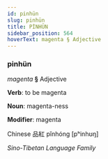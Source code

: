 ```yaml
---
id: pinhün
slug: pinhün
title: PİNHÜN
sidebar_position: 564
hoverText: magenta § Adjective
---
```


### pinhün

*magenta* **§** Adjective

**Verb**: to be magenta

**Noun**: magenta-ness

**Modifier**: magenta

Chinese 品紅 pǐnhóng [pʰinhʊŋ]

*Sino-Tibetan Language Family*